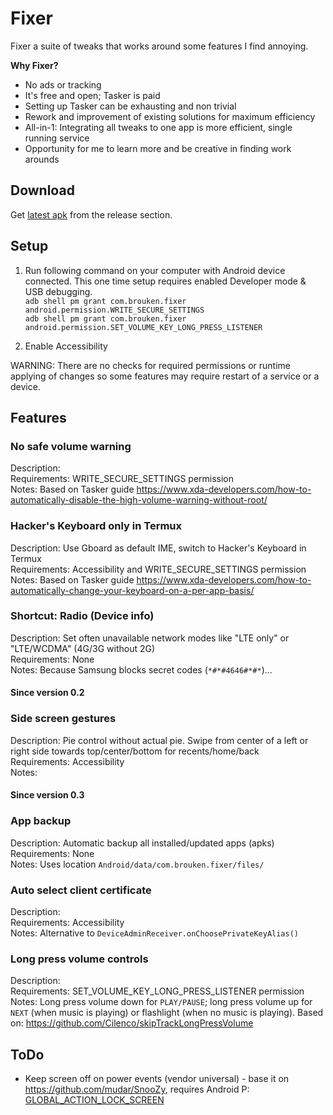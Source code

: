 # Fixer

Fixer a suite of tweaks that works around some features I find annoying.

**Why Fixer?**
*    No ads or tracking
*    It's free and open; Tasker is paid
*    Setting up Tasker can be exhausting and non trivial
*    Rework and improvement of existing solutions for maximum efficiency
*    All-in-1: Integrating all tweaks to one app is more efficient, single running service
*    Opportunity for me to learn more and be creative in finding work arounds

## Download

Get [latest apk](https://github.com/moneytoo/Fixer/releases/latest) from the release section.

## Setup

1. Run following command on your computer with Android device connected. This one time setup requires enabled Developer mode & USB debugging. <br> ``adb shell pm grant com.brouken.fixer android.permission.WRITE_SECURE_SETTINGS`` <br> ``adb shell pm grant com.brouken.fixer android.permission.SET_VOLUME_KEY_LONG_PRESS_LISTENER``

2. Enable Accessibility

WARNING: There are no checks for required permissions or runtime applying of changes so some features may require restart of a service or a device.

## Features

### No safe volume warning
Description: <br>
Requirements: WRITE_SECURE_SETTINGS permission<br>
Notes: Based on Tasker guide https://www.xda-developers.com/how-to-automatically-disable-the-high-volume-warning-without-root/

### Hacker's Keyboard only in Termux
Description: Use Gboard as default IME, switch to Hacker's Keyboard in Termux<br>
Requirements: Accessibility and WRITE_SECURE_SETTINGS permission<br>
Notes: Based on Tasker guide https://www.xda-developers.com/how-to-automatically-change-your-keyboard-on-a-per-app-basis/

### Shortcut: Radio (Device info)
Description: Set often unavailable network modes like "LTE only" or "LTE/WCDMA" (4G/3G without 2G)<br>
Requirements: None<br>
Notes: Because Samsung blocks secret codes (``*#*#4646#*#*``)...

#### Since version 0.2

### Side screen gestures
Description: Pie control without actual pie. Swipe from center of a left or right side towards top/center/bottom for recents/home/back<br>
Requirements: Accessibility<br>
Notes:

#### Since version 0.3

### App backup
Description: Automatic backup all installed/updated apps (apks)<br>
Requirements: None<br>
Notes: Uses location ``Android/data/com.brouken.fixer/files/``

### Auto select client certificate
Description: <br>
Requirements: Accessibility<br>
Notes: Alternative to ``DeviceAdminReceiver.onChoosePrivateKeyAlias()``

### Long press volume controls
Description: <br>
Requirements: SET_VOLUME_KEY_LONG_PRESS_LISTENER permission<br>
Notes: Long press volume down for ``PLAY/PAUSE``; long press volume up for ``NEXT`` (when music is playing) or flashlight (when no music is playing). Based on: https://github.com/Cilenco/skipTrackLongPressVolume

## ToDo
*    Keep screen off on power events (vendor universal) - base it on https://github.com/mudar/SnooZy, requires Android P: [GLOBAL_ACTION_LOCK_SCREEN](https://developer.android.com/reference/android/accessibilityservice/AccessibilityService.html#GLOBAL_ACTION_LOCK_SCREEN)
